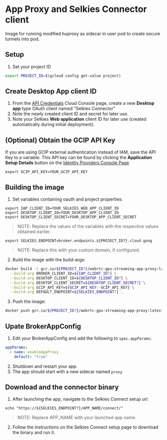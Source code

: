 # App Proxy and Selkies Connector client

Image for running modified huproxy as sidecar in user pod to create secure tunnels into pod.

## Setup

1. Set your project ID

```bash
export PROJECT_ID=$(gcloud config get-value project)
```

## Create Desktop App client ID

1. From the [API Credentials](https://console.cloud.google.com/apis/credentials) Cloud Console page, create a new __Desktop app__ type OAuth client named "Selkies Connector" 
2. Note the newly created client ID and secret for later use.
3. Note your Selkies __Web application__ client ID for later use (created automatically during initial deployment).

## (Optional) Obtain the GCIP API Key

If you are using GCIP external authentication instead of IAM, save the API Key to a variable.
This API key can be found by clicking the __Application Setup Details__ button on the [Identity Providers Console Page](https://console.cloud.google.com/customer-identity/providers)

```
export GCIP_API_KEY=YOUR_GCIP_API_KEY
```

## Building the image

1. Set variables containing oauth and project properties:

```
export IAP_CLIENT_ID=YOUR_SELKIES_WEB_APP_CLIENT_ID
export DESKTOP_CLIENT_ID=YOUR_DESKTOP_APP_CLIENT_ID
export DESKTOP_CLIENT_SECRET=YOUR_DESKTOP_APP_CLIENT_SECRET
```

> NOTE: Replace the values of the variables with the respective values obtained earlier.

```
export SELKIES_ENDPOINT=broker.endpoints.${PROJECT_ID?}.cloud.goog
```

> NOTE: Replace this with your custom domain, if configured.


2. Build the image with the build-args:

```bash
docker build -t gcr.io/${PROJECT_ID?}/webrtc-gpu-streaming-app-proxy:latest \
  --build-arg BROKER_CLIENT_ID=${IAP_CLIENT_ID?} \
  --build-arg DESKTOP_CLIENT_ID=${DESKTOP_CLIENT_ID?} \
  --build-arg DESKTOP_CLIENT_SECRET=${DESKTOP_CLIENT_SECRET?} \
  --build-arg GCIP_API_KEY=${GCIP_API_KEY:-GCIP_API_KEY} \
  --build-arg DEFAULT_ENDPOINT=${SELKIES_ENDPOINT?} .
```

3. Push the image:

```bash
docker push gcr.io/${PROJECT_ID?}/webrtc-gpu-streaming-app-proxy:latest
```

## Upate BrokerAppConfig

1. Edit your BrokerAppConfig and add the following to `spec.appParams`:

```yaml
appParams:
  - name: enableAppProxy
    default: "true"
```

2. Shutdown and restart your app.
3. The app should start with a new sidecar named `proxy`

## Download and the connector binary

1. After launching the app, navigate to the Selkies Connect setup url:

```
echo "https://${SELKIES_ENDPOINT?}/APP_NAME/connect/"
```
> NOTE: Replace APP_NAME with your launched app name.

2. Follow the instructions on the Selkies Connect setup page to download the binary and run it.